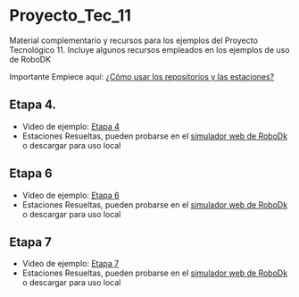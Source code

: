 # Proyecto_Tec_11

Material complementario y recursos para los ejemplos del Proyecto Tecnológico 11. Incluye algunos recursos empleados en los ejemplos de uso de RoboDK

Importante Empiece aquí: [¿Cómo usar los repositorios y las estaciones?](https://youtu.be/b_RhPhL7vhw)

## Etapa 4.
* Video de ejemplo: [Etapa 4](https://youtu.be/VuUc76F6Qcg)
* Estaciones Resueltas, pueden probarse en el [simulador web de RoboDk](https://web.robodk.com/es/web) o descargar para uso local

## Etapa 6
* Video de ejemplo: [Etapa 6](https://youtu.be/KRhDm-VKCOc)
* Estaciones Resueltas, pueden probarse en el [simulador web de RoboDk](https://web.robodk.com/es/web) o descargar para uso local

## Etapa 7
* Video de ejemplo: [Etapa 7](https://youtu.be/KRhDm-VKCOc)
* Estaciones Resueltas, pueden probarse en el [simulador web de RoboDk](https://web.robodk.com/es/web) o descargar para uso local